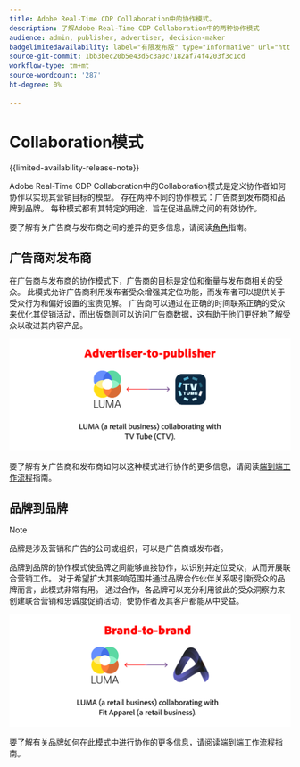 ```yaml
---
title: Adobe Real-Time CDP Collaboration中的协作模式。
description: 了解Adobe Real-Time CDP Collaboration中的两种协作模式
audience: admin, publisher, advertiser, decision-maker
badgelimitedavailability: label="有限发布版" type="Informative" url="https://helpx.adobe.com/cn/legal/product-descriptions/real-time-customer-data-platform-collaboration.html newtab=true"
source-git-commit: 1bb3bec20b5e43d5c3a0c7182af74f4203f3c1cd
workflow-type: tm+mt
source-wordcount: '287'
ht-degree: 0%

---
```


# Collaboration模式

{{limited-availability-release-note}}

Adobe Real-Time CDP Collaboration中的Collaboration模式是定义协作者如何协作以实现其营销目标的模型。 存在两种不同的协作模式：广告商到发布商和品牌到品牌。 每种模式都有其特定的用途，旨在促进品牌之间的有效协作。

要了解有关广告商与发布商之间的差异的更多信息，请阅读[角色](/help/guide/overview/roles.md)指南。

## 广告商对发布商

在广告商与发布商的协作模式下，广告商的目标是定位和衡量与发布商相关的受众。 此模式允许广告商利用发布者受众增强其定位功能，而发布者可以提供关于受众行为和偏好设置的宝贵见解。 广告商可以通过在正确的时间联系正确的受众来优化其促销活动，而出版商则可以访问广告商数据，这有助于他们更好地了解受众以改进其内容产品。

![广告商与发布商协作示例。](/help/assets/overview/advertiser-to-publisher.png)

要了解有关广告商和发布商如何以这种模式进行协作的更多信息，请阅读[端到端工作流程](/help/guide/overview/end-to-end-workflow.md)指南。

## 品牌到品牌

>[!NOTE]
>
>品牌是涉及营销和广告的公司或组织，可以是广告商或发布者。

品牌到品牌的协作模式使品牌之间能够直接协作，以识别并定位受众，从而开展联合营销工作。 对于希望扩大其影响范围并通过品牌合作伙伴关系吸引新受众的品牌而言，此模式非常有用。 通过合作，各品牌可以充分利用彼此的受众洞察力来创建联合营销和忠诚度促销活动，使协作者及其客户都能从中受益。

![品牌到品牌协作示例。](/help/assets/overview/brand-to-brand.png)

要了解有关品牌如何在此模式中进行协作的更多信息，请阅读[端到端工作流程](/help/guide/overview/end-to-end-workflow.md)指南。
